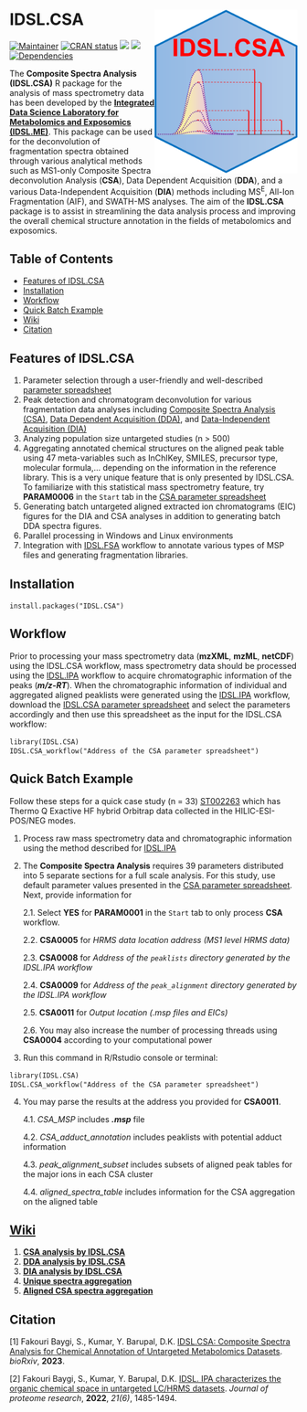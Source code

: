 # IDSL.CSA <img src='CSA_educational_files/Figures/IDSL.CSA-logo.PNG' width="250px" align="right" />

<!-- badges: start -->
[![Maintainer](https://img.shields.io/badge/maintainer-Sadjad_Fakouri_Baygi-blue)](https://github.com/sajfb)
[![CRAN status](https://www.r-pkg.org/badges/version/IDSL.CSA)](https://cran.r-project.org/package=IDSL.CSA)
![](http://cranlogs.r-pkg.org/badges/IDSL.CSA?color=orange)
![](http://cranlogs.r-pkg.org/badges/grand-total/IDSL.CSA?color=brightgreen)
[![Dependencies](https://tinyverse.netlify.com/badge/IDSL.CSA)](https://cran.r-project.org/package=IDSL.CSA)
<!-- badges: end -->

The **Composite Spectra Analysis (IDSL.CSA)** R package for the analysis of mass spectrometry data has been developed by the [**Integrated Data Science Laboratory for Metabolomics and Exposomics (IDSL.ME)**](https://www.idsl.me/). This package can be used for the deconvolution of fragmentation spectra obtained through various analytical methods such as MS1-only Composite Spectra deconvolution Analysis (**CSA**), Data Dependent Acquisition (**DDA**), and a various Data-Independent Acquisition (**DIA**) methods including MS<sup>E</sup>, All-Ion Fragmentation (AIF), and SWATH-MS analyses. The aim of the **IDSL.CSA** package is to assist in streamlining the data analysis process and improving the overall chemical structure annotation in the fields of metabolomics and exposomics.

## Table of Contents

- [Features of IDSL.CSA](https://github.com/idslme/IDSL.CSA#features-of-idslcsa)
- [Installation](https://github.com/idslme/IDSL.CSA#installation)
- [Workflow](https://github.com/idslme/IDSL.CSA#workflow)
- [Quick Batch Example](https://github.com/idslme/IDSL.CSA#quick-batch-example)
- [Wiki](https://github.com/idslme/IDSL.CSA#wiki)
- [Citation](https://github.com/idslme/IDSL.CSA#citation)

## Features of IDSL.CSA

1) Parameter selection through a user-friendly and well-described [parameter spreadsheet](https://raw.githubusercontent.com/idslme/IDSL.CSA/main/CSA_parameters.xlsx)
2) Peak detection and chromatogram deconvolution for various fragmentation data analyses including [Composite Spectra Analysis (CSA)](https://github.com/idslme/IDSL.CSA/wiki/CSA-analysis-by-IDSL.CSA), [Data Dependent Acquisition (DDA)](https://github.com/idslme/IDSL.CSA/wiki/DDA-analysis-by-IDSL.CSA), and [Data-Independent Acquisition (DIA)](https://github.com/idslme/IDSL.CSA/wiki/DIA-analysis-by-IDSL.CSA)
3) Analyzing population size untargeted studies (n > 500)
4) Aggregating annotated chemical structures on the aligned peak table using 47 meta-variables such as InChIKey, SMILES, precursor type, molecular formula,... depending on the information in the reference library. This is a very unique feature that is only presented by IDSL.CSA. To familiarize with this statistical mass spectrometry feature, try **PARAM0006** in the `Start` tab in the [CSA parameter spreadsheet](https://raw.githubusercontent.com/idslme/IDSL.CSA/main/CSA_parameters.xlsx)
5) Generating batch untargeted aligned extracted ion chromatograms (EIC) figures for the DIA and CSA analyses in addition to generating batch DDA spectra figures.
6) Parallel processing in Windows and Linux environments
7) Integration with [IDSL.FSA](https://github.com/idslme/IDSL.FSA) workflow to annotate various types of MSP files and generating fragmentation libraries.

## Installation

	install.packages("IDSL.CSA")

## Workflow

Prior to processing your mass spectrometry data (**mzXML**, **mzML**, **netCDF**) using the IDSL.CSA workflow, mass spectrometry data should be processed using the [IDSL.IPA](https://github.com/idslme/IDSL.IPA) workflow to acquire chromatographic information of the peaks (***m/z-RT***). When the chromatographic information of individual and aggregated aligned peaklists were generated using the [IDSL.IPA](https://github.com/idslme/IDSL.IPA) workflow, download the [IDSL.CSA parameter spreadsheet](https://raw.githubusercontent.com/idslme/IDSL.CSA/main/CSA_parameters.xlsx) and select the parameters accordingly and then use this spreadsheet as the input for the IDSL.CSA workflow:

	library(IDSL.CSA)
	IDSL.CSA_workflow("Address of the CSA parameter spreadsheet")

## Quick Batch Example

Follow these steps for a quick case study (n = 33) [ST002263](https://www.metabolomicsworkbench.org/data/DRCCMetadata.php?Mode=Study&StudyID=ST002263&DataMode=AllData&ResultType=1) which has Thermo Q Exactive HF hybrid Orbitrap data collected in the HILIC-ESI-POS/NEG modes. 

1. Process raw mass spectrometry data and chromatographic information using the method described for [IDSL.IPA](https://github.com/idslme/IDSL.IPA#quick-batch-example)

2. The **Composite Spectra Analysis** requires 39 parameters distributed into 5 separate sections for a full scale analysis. For this study, use default parameter values presented in the [CSA parameter spreadsheet](https://raw.githubusercontent.com/idslme/IDSL.CSA/main/CSA_parameters.xlsx). Next, provide information for 
	
	2.1. Select **YES** for **PARAM0001** in the `Start` tab to only process **CSA** workflow.
	
	2.2. **CSA0005** for *HRMS data location address (MS1 level HRMS data)*
	
	2.3. **CSA0008** for *Address of the `peaklists` directory generated by the IDSL.IPA workflow*
	
	2.4. **CSA0009** for *Address of the `peak_alignment` directory generated by the IDSL.IPA workflow*
	
	2.5. **CSA0011** for *Output location (.msp files and EICs)*
	
	2.6. You may also increase the number of processing threads using **CSA0004** according to your computational power

3. Run this command in R/Rstudio console or terminal:

```
library(IDSL.CSA)
IDSL.CSA_workflow("Address of the CSA parameter spreadsheet")
```

4. You may parse the results at the address you provided for **CSA0011**.
	
	4.1. *CSA_MSP* includes ***.msp*** file
	
	4.2. *CSA_adduct_annotation* includes peaklists with potential adduct information
	
	4.3. *peak_alignment_subset* includes subsets of aligned peak tables for the major ions in each CSA cluster
	
	4.4. *aligned_spectra_table* includes information for the CSA aggregation on the aligned table

## [**Wiki**](https://github.com/idslme/IDSL.CSA/wiki)

1. [**CSA analysis by IDSL.CSA**](https://github.com/idslme/IDSL.CSA/wiki/CSA-analysis-by-IDSL.CSA)
2. [**DDA analysis by IDSL.CSA**](https://github.com/idslme/IDSL.CSA/wiki/DDA-analysis-by-IDSL.CSA)
3. [**DIA analysis by IDSL.CSA**](https://github.com/idslme/IDSL.CSA/wiki/DIA-analysis-by-IDSL.CSA)
4. [**Unique spectra aggregation**](https://github.com/idslme/IDSL.CSA/wiki/Unique-spectra-aggregation)
5. [**Aligned CSA spectra aggregation**](https://github.com/idslme/IDSL.CSA/wiki/Aligned-CSA-spectra-aggregation)

## Citation

[1] Fakouri Baygi, S., Kumar, Y. Barupal, D.K. [IDSL.CSA: Composite Spectra Analysis for Chemical Annotation of Untargeted Metabolomics Datasets](https://doi.org/10.1101/2023.02.09.527886). *bioRxiv*, **2023**.

[2] Fakouri Baygi, S., Kumar, Y. Barupal, D.K. [IDSL. IPA characterizes the organic chemical space in untargeted LC/HRMS datasets](https://pubs.acs.org/doi/10.1021/acs.jproteome.2c00120). *Journal of proteome research*, **2022**, *21(6)*, 1485-1494.